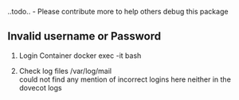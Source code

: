 ..todo..  - Please contribute more to help others debug this package
## Invalid username or Password


1. Login Container
docker exec -it <mycontainer> bash

2. Check log files
/var/log/mail  
could not find any mention of incorrect logins here
neither in the dovecot logs

